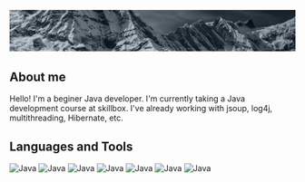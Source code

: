 [![Header](https://github.com/boreman-code/boreman-code/blob/main/assets/Mounts.jpg)](https://github.com/boreman-code)

## About me
Hello! I'm a beginer Java developer. I'm currently taking a Java development course at skillbox. I've already working with jsoup, log4j, multithreading, Hibernate, etc.

## Languages and Tools
![Java](https://img.shields.io/badge/-Java-C1CBD4?style=for-the-badge&logo=java&logoColor=FFFFFF)
![Java](https://img.shields.io/badge/-HTML-C1CBD4?style=for-the-badge&logo=HTML5&logoColor=E34F26)
![Java](https://img.shields.io/badge/-CSS-C1CBD4?style=for-the-badge&logo=CSS3&logoColor=1572B6)
![Java](https://img.shields.io/badge/-jsoup-C1CBD4?style=for-the-badge)
![Java](https://img.shields.io/badge/-MySQL-C1CBD4?style=for-the-badge&logo=MySQL&logoColor=4479A1)
![Java](https://img.shields.io/badge/-log4j-C1CBD4?style=for-the-badge&logo=Apache&logoColor=D22128)
![Java](https://img.shields.io/badge/-Git-C1CBD4?style=for-the-badge&logo=Git&logoColor=F05032)